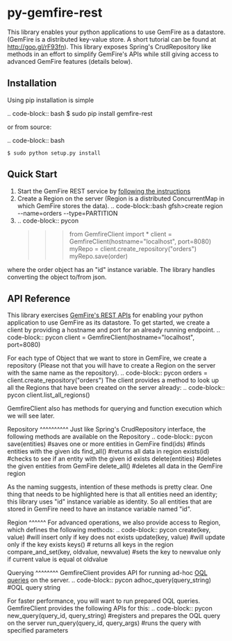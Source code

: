py-gemfire-rest
===============

This library enables your python applications to use GemFire as a datastore. (GemFire is a distributed key-value store. A short tutorial can be found at http://goo.gl/rF93fn). This library exposes Spring's CrudRepository like methods in an effort to simplify GemFire's APIs while still giving access to advanced GemFire features (details below). 

Installation
------------

Using pip installation is simple

.. code-block:: bash
    $ sudo pip install gemfire-rest

or from source:

.. code-block:: bash

    $ sudo python setup.py install

Quick Start
-----------

1. Start the GemFire REST service by [following the instructions](http://gemfire.docs.pivotal.io/latest/userguide/index.html#gemfire_rest/setup_config.html)
2. Create a Region on the server (Region is a distributed ConcurrentMap in which GemFire stores the data). 
.. code-block::bash
    gfsh>create region --name=orders --type=PARTITION
3. .. code-block:: pycon
    >>> from GemfireClient import *
    >>> client = GemfireClient(hostname="localhost", port=8080)
    >>> myRepo = client.create_repository("orders")
    >>> myRepo.save(order)

where the order object has an "id" instance variable. The library handles converting the object to/from json. 

API Reference
-------------

This library exercises [GemFire's REST APIs](http://gemfire.docs.pivotal.io/latest/userguide/index.html#gemfire_rest/book_intro.html) for enabling your python application to use GemFire as its datastore. To get started, we create a client by providing a hostname and port for an already running endpoint. 
.. code-block:: pycon
    client = GemfireClient(hostname="localhost", port=8080)

For each type of Object that we want to store in GemFire, we create a repository (Please not that you will have to create a Region on the server with the same name as the repository).
.. code-block:: pycon
    orders = client.create_repository("orders")
The client provides a method to look up all the Regions that have been created on the server already:
.. code-block:: pycon
    client.list_all_regions()

GemfireClient also has methods for querying and function execution which we will see later.

Repository
^^^^^^^^^^
Just like Spring's CrudRepository interface, the following methods are available on the Repository
.. code-block:: pycon
    save(entities)   #saves one or more entities in GemFire
    find(ids)        #finds entities with the given ids
    find_all()       #returns all data in region
    exists(id)       #checks to see if an entity with the given id exists
    delete(entities) #deletes the given entities from GemFire
    delete_all()     #deletes all data in the GemFire region

As the naming suggests, intention of these methods is pretty clear. One thing that needs to be highlighted here is that all entities need an identity; this library uses "id" instance variable as identity. So all entities that are stored in GemFire need to have an instance variable named "id".

Region
^^^^^^
For advanced operations, we also provide access to Region, which defines the following methods:
.. code-block:: pycon
    create(key, value)  #will insert only if key does not exists
    update(key, value)  #will update only if the key exists
    keys()              # returns all keys in the region
    compare_and_set(key, oldvalue, newvalue) #sets the key to newvalue only if current value is equal ot oldvalue

Querying
^^^^^^^^
GemfireClient provides API for running ad-hoc [OQL queries](http://gemfire.docs.pivotal.io/latest/userguide/index.html#developing/querying_basics/chapter_overview.html) on the server.
.. code-block:: pycon
    adhoc_query(query_string)  #OQL query string

For faster performance, you will want to run prepared OQL queries. GemfireClient provides the following APIs for this:
.. code-block:: pycon
    new_query(query_id, query_string) #registers and prepares the OQL query on the server
    run_query(query_id, query_args)   #runs the query with specified parameters 

